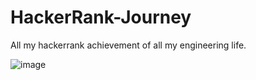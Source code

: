 # HackerRank-Journey
All my hackerrank achievement of all my engineering life.

![image](https://user-images.githubusercontent.com/92217305/220985202-3436df49-c484-4fdc-8559-df48340970b9.png)


